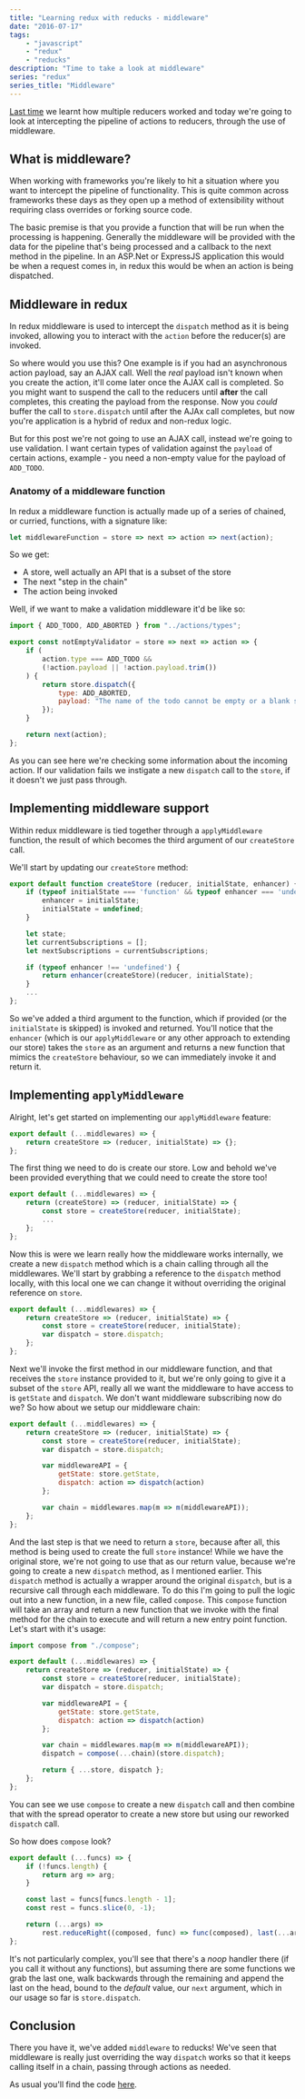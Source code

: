 ```yaml
---
title: "Learning redux with reducks - middleware"
date: "2016-07-17"
tags:
    - "javascript"
    - "redux"
    - "reducks"
description: "Time to take a look at middleware"
series: "redux"
series_title: "Middleware"
---
```


[Last time](https://www.aaron-powell.com/posts/2016-06-27-learning-redux-with-reducks-multiple-reducers.html) we learnt how multiple reducers worked and today we're going to look at intercepting the pipeline of actions to reducers, through the use of middleware.

## What is middleware?

When working with frameworks you're likely to hit a situation where you want to intercept the pipeline of functionality. This is quite common across frameworks these days as they open up a method of extensibility without requiring class overrides or forking source code.

The basic premise is that you provide a function that will be run when the processing is happening. Generally the middleware will be provided with the data for the pipeline that's being processed and a callback to the next method in the pipeline. In an ASP.Net or ExpressJS application this would be when a request comes in, in redux this would be when an action is being dispatched.

## Middleware in redux

In redux middleware is used to intercept the `dispatch` method as it is being invoked, allowing you to interact with the `action` before the reducer(s) are invoked.

So where would you use this? One example is if you had an asynchronous action payload, say an AJAX call. Well the _real_ payload isn't known when you create the action, it'll come later once the AJAX call is completed. So you might want to suspend the call to the reducers until **after** the call completes, this creating the payload from the response. Now you _could_ buffer the call to `store.dispatch` until after the AJAx call completes, but now you're application is a hybrid of redux and non-redux logic.

But for this post we're not going to use an AJAX call, instead we're going to use validation. I want certain types of validation against the `payload` of certain actions, example - you need a non-empty value for the payload of `ADD_TODO`.

### Anatomy of a middleware function

In redux a middleware function is actually made up of a series of chained, or curried, functions, with a signature like:

```js
let middlewareFunction = store => next => action => next(action);
```

So we get:

-   A store, well actually an API that is a subset of the store
-   The next "step in the chain"
-   The action being invoked

Well, if we want to make a validation middleware it'd be like so:

```js
import { ADD_TODO, ADD_ABORTED } from "../actions/types";

export const notEmptyValidator = store => next => action => {
    if (
        action.type === ADD_TODO &&
        (!action.payload || !action.payload.trim())
    ) {
        return store.dispatch({
            type: ADD_ABORTED,
            payload: "The name of the todo cannot be empty or a blank string"
        });
    }

    return next(action);
};
```

As you can see here we're checking some information about the incoming action. If our validation fails we instigate a new `dispatch` call to the `store`, if it doesn't we just pass through.

## Implementing middleware support

Within redux middleware is tied together through a `applyMiddleware` function, the result of which becomes the third argument of our `createStore` call.

We'll start by updating our `createStore` method:

```js
export default function createStore (reducer, initialState, enhancer) {
    if (typeof initialState === 'function' && typeof enhancer === 'undefined') {
        enhancer = initialState;
        initialState = undefined;
    }

    let state;
    let currentSubscriptions = [];
    let nextSubscriptions = currentSubscriptions;

    if (typeof enhancer !== 'undefined') {
        return enhancer(createStore)(reducer, initialState);
    }
    ...
};
```

So we've added a third argument to the function, which if provided (or the `initialState` is skipped) is invoked and returned. You'll notice that the `enhancer` (which is our `applyMiddleware` or any other approach to extending our store) takes the `store` as an argument and returns a new function that mimics the `createStore` behaviour, so we can immediately invoke it and return it.

## Implementing `applyMiddleware`

Alright, let's get started on implementing our `applyMiddleware` feature:

```js
export default (...middlewares) => {
    return createStore => (reducer, initialState) => {};
};
```

The first thing we need to do is create our store. Low and behold we've been provided everything that we could need to create the store too!

```js
export default (...middlewares) => {
    return (createStore) => (reducer, initialState) => {
        const store = createStore(reducer, initialState);
        ...
    };
};
```

Now this is were we learn really how the middleware works internally, we create a new `dispatch` method which is a chain calling through all the middlewares. We'll start by grabbing a reference to the `dispatch` method locally, with this local one we can change it without overriding the original reference on `store`.

```js
export default (...middlewares) => {
    return createStore => (reducer, initialState) => {
        const store = createStore(reducer, initialState);
        var dispatch = store.dispatch;
    };
};
```

Next we'll invoke the first method in our middleware function, and that receives the `store` instance provided to it, but we're only going to give it a subset of the `store` API, really all we want the middleware to have access to is `getState` and `dispatch`. We don't want middleware subscribing now do we? So how about we setup our middleware chain:

```js
export default (...middlewares) => {
    return createStore => (reducer, initialState) => {
        const store = createStore(reducer, initialState);
        var dispatch = store.dispatch;

        var middlewareAPI = {
            getState: store.getState,
            dispatch: action => dispatch(action)
        };

        var chain = middlewares.map(m => m(middlewareAPI));
    };
};
```

And the last step is that we need to return a `store`, because after all, this method is being used to create the full `store` instance! While we have the original store, we're not going to use that as our return value, because we're going to create a new `dispatch` method, as I mentioned earlier. This `dispatch` method is actually a wrapper around the original `dispatch`, but is a recursive call through each middleware. To do this I'm going to pull the logic out into a new function, in a new file, called `compose`. This `compose` function will take an array and return a new function that we invoke with the final method for the chain to execute and will return a new entry point function. Let's start with it's usage:

```js
import compose from "./compose";

export default (...middlewares) => {
    return createStore => (reducer, initialState) => {
        const store = createStore(reducer, initialState);
        var dispatch = store.dispatch;

        var middlewareAPI = {
            getState: store.getState,
            dispatch: action => dispatch(action)
        };

        var chain = middlewares.map(m => m(middlewareAPI));
        dispatch = compose(...chain)(store.dispatch);

        return { ...store, dispatch };
    };
};
```

You can see we use `compose` to create a new `dispatch` call and then combine that with the spread operator to create a new store but using our reworked `dispatch` call.

So how does `compose` look?

```js
export default (...funcs) => {
    if (!funcs.length) {
        return arg => arg;
    }

    const last = funcs[funcs.length - 1];
    const rest = funcs.slice(0, -1);

    return (...args) =>
        rest.reduceRight((composed, func) => func(composed), last(...args));
};
```

It's not particularly complex, you'll see that there's a _noop_ handler there (if you call it without any functions), but assuming there are some functions we grab the last one, walk backwards through the remaining and append the last on the head, bound to the _default_ value, our `next` argument, which in our usage so far is `store.dispatch`.

## Conclusion

There you have it, we've added `middleware` to reducks! We've seen that middleware is really just overriding the way `dispatch` works so that it keeps calling itself in a chain, passing through actions as needed.

As usual you'll find the code [here](https://github.com/aaronpowell/reducks/tree/demo-middleware).
